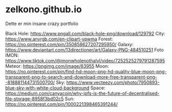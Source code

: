 # zelkono.github.io

Dette er min insane crazy portfolio

Black Hole: https://www.pngall.com/black-hole-png/download/129792
City: https://www.anyrgb.com/en-clipart-ypwma
Forest: https://no.pinterest.com/pin/350858627207295950/
Galaxy: https://www.deviantart.com/13directioner/art/Galaxy-PNG-484510251
Foto IMON: https://www.tiktok.com/@imonwholenothalvl/video/7252525279791287595
Meteor: https://pngimg.com/image/63955
Moon: https://no.pinterest.com/pin/find-hd-moon-png-hd-quality-blue-moon-png-transparent-png-to-search-and-download-more-free-transparent-png--818881144731500700/
Sky: https://www.vecteezy.com/photo/7950893-blue-sky-with-white-cloud-background
Space: https://medium.com/canyacoin/why-ipfs-is-the-future-of-decentralised-file-storage-8958f3bd02c5
Sun: https://no.pinterest.com/pin/1000221398465391244/
